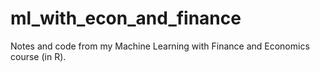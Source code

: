 # ml_with_econ_and_finance
Notes and code from my Machine Learning with Finance and Economics course (in R). 

